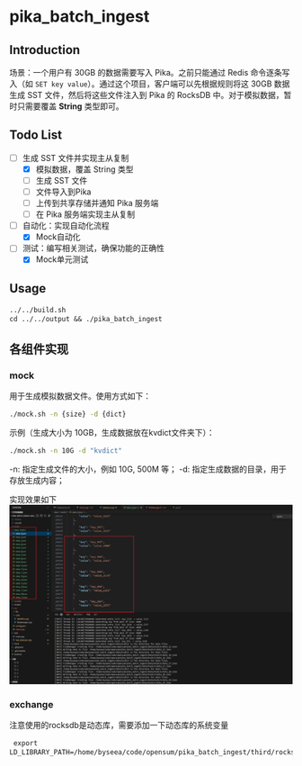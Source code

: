 # pika_batch_ingest

## Introduction
场景：一个用户有 30GB 的数据需要写入 Pika。之前只能通过 Redis 命令逐条写入（如 `SET key value`）。通过这个项目，客户端可以先根据规则将这 30GB 数据生成 SST 文件，然后将这些文件注入到 Pika 的 RocksDB 中。对于模拟数据，暂时只需要覆盖 **String** 类型即可。

## Todo List
- [ ] 生成 SST 文件并实现主从复制
  - [x] 模拟数据，覆盖 String 类型
  - [ ] 生成 SST 文件
  - [ ] 文件导入到Pika
  - [ ] 上传到共享存储并通知 Pika 服务端
  - [ ] 在 Pika 服务端实现主从复制
- [ ] 自动化：实现自动化流程
  - [x] Mock自动化
- [ ] 测试：编写相关测试，确保功能的正确性
  - [x] Mock单元测试

## Usage

```shell
../../build.sh
cd ../../output && ./pika_batch_ingest
```

## 各组件实现

### mock
用于生成模拟数据文件。使用方式如下：

```bash
./mock.sh -n {size} -d {dict}
```
示例（生成大小为 10GB，生成数据放在kvdict文件夹下）：
```bash
./mock.sh -n 10G -d "kvdict"
```
-n: 指定生成文件的大小，例如 10G, 500M 等；
-d: 指定生成数据的目录，用于存放生成内容；

实现效果如下
![alt text](images/mock.png)

### exchange

注意使用的rocksdb是动态库，需要添加一下动态库的系统变量

```shell
 export LD_LIBRARY_PATH=/home/byseea/code/opensum/pika_batch_ingest/third/rocksdb:$LD_LIBRARY_PATH
 ```